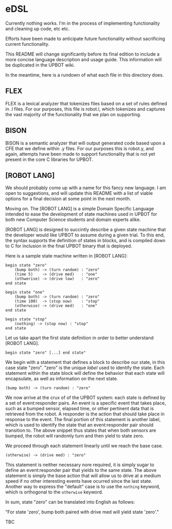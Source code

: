 eDSL
====

Currently nothing works. I'm in the process of implementing functionality and cleaning up code, etc etc.

Efforts have been made to anticipate future functionality without sacrificing current functionality.

This README will change significantly before its final edition to include a more concise language
description and usage guide. This information will be duplicated in the UPBOT wiki.

In the meantime, here is a rundown of what each file in this directory does.

FLEX
----

FLEX is a lexical analyzer that tokenizes files based on a set of rules defined in .l files.
For our purposes, this file is robot.l, which tokenizes and captures the vast majority of the
functionality that we plan on supporting.

BISON
-----

BISON is a semantic analyzer that will output generated code based upon a CFE that we define within
.y files. For our purposes this is robot.y, and again, attempts have been made to support functionality
that is not yet present in the core C libraries for UPBOT.


[ROBOT LANG]
------------
We should probably come up with a name for this fancy new language. I am open to suggestions, and will update
this README with a list of viable options for a final decision at some point in the next month.

Moving on. The [ROBOT LANG] is a simple Domain Specific Language intended to ease the development of state
machines used in UPBOT for both new Computer Science students and domain experts alike.

[ROBOT LANG] is designed to succintly describe a given state machine that the developer would like UPBOT
to assume during a given trial. To this end, the syntax supports the definition of states in blocks, and
is compiled down to C for inclusion in the final UPBOT binary that is deployed.

Here is a sample state machine written in [ROBOT LANG]:

```
begin state "zero"
    (bump both) -> (turn random) : "zero"
    (time 5)    -> (drive med)   : "one"
    (othwerise) -> (drive low)   : "zero"
end state

begin state "one"
    (bump both) -> (turn random) : "zero"
    (time 100)  -> (stop now)    : "stop"
    (otherwise) -> (drive med)   : "one"
end state

begin state "stop"
    (nothing) -> (stop now) : "stop"
end state
```

Let us take apart the first state definition in order to better understand [ROBOT LANG].

`begin state "zero" [...] end state"`

We begin with a statement that defines a block to describe our state, in this case state "zero".
"zero" is the unique _label_ used to identify the state. Each statement within the state block
will define the behavior that each state will encapsulate, as well as information on the next state.

`(bump both) -> (turn random) : "zero"`

We now arrive at the crux of of the UPBOT system: each state is defined by a set of event:responder pairs.
An event is a specific event that takes place, such as a bumped sensor, elapsed time, or other pertinent
data that is retrieved from the robot. A responder is the action that should take place in response to the
event. The final portion of this statement is another label, which is used to identify the state that
an event:responder pair should transition to. The above snippet thus states that when both sensors are bumped,
the robot will randomly turn and then yield to state zero.

We proceed through each statement linearly until we reach the base case.

`(otherwise) -> (drive med) : "zero"`

This statement is neither necessary nore required, it is simply sugar to define an event:responder pair
that yields to the same state. The above statement is simply the base action that will allow us to
drive at a medium speed if no other interesting events have ocurred since the last state. Another way
to express the "default" case is to use the `nothing` keyword, which is orthogonal to the `otherwise`
keyword.

In sum, state "zero" can be translated into English as follows:

"For state 'zero', bump both paired with drive med will yield state 'zero'."

TBC
